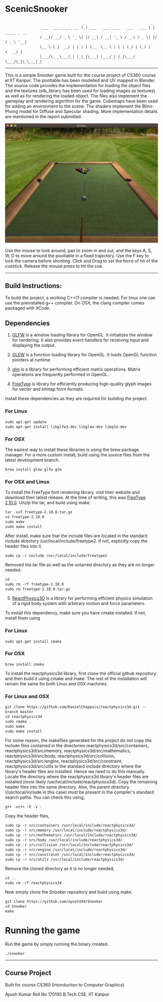 # ScenicSnooker                                         
                                        _                              _             
                     ___  ___ ___ _ __ (_) ___   ___ _ __   ___   ___ | | _____ _ __ 
                    / __|/ __/ _ \ '_ \| |/ __| / __| '_ \ / _ \ / _ \| |/ / _ \ '__|
                    \__ \ (_|  __/ | | | | (__  \__ \ | | | (_) | (_) |   <  __/ |   
                    |___/\___\___|_| |_|_|\___| |___/_| |_|\___/ \___/|_|\_\___|_|   
                                        
---------------

This is a simple Snooker game built for the course project of CS360 course at IIT Kanpur. The pooltable has been modelled and UV mapped in Blender. The source code provides the implementation for loading the object files and the textures (stb_library has been used for loading images as textures) as well as for rendering the loaded object. The files also implement the gameplay and rendering algorithm for the game. Cubemaps have been used for adding an environment to the scene. The shaders implement the Blinn-Phong model for Diffuse and Specular shading. More implementation details are mentioned in the report submitted.

![Screenshot](https://raw.githubusercontent.com/ayush194/Snooker/master/screenshot.png?raw=true "Screenshot")

Use the mouse to look around, pan to zoom in and out, and the keys A, S, W, D to move around the pooltable in a fixed trajectory. Use the F key to lock the camera before shooting.
Click and Drag to set the force of hit of the cuestick. Release the mouse press to hit the cue.

---------------

## Build Instructions:

To build the project, a working C++11 compiler is needed.
For linux one can use the preinstalled g++ compiler.
On OSX, the clang compiler comes packaged with XCode. 

## Dependencies
1. [GLFW](https://www.glfw.org/) is a window loading library for OpenGL. It initializes the window for rendering. It also provides event handlers for receiving input and displaying the output.

2. [GLEW](http://glew.sourceforge.net/) is a function loading library for OpenGL. It loads OpenGL function pointers at runtime.

3. [glm](https://glm.g-truc.net/0.9.9/index.html) is a library for performing efficient matrix operations. Matrix operations are frequently performed in OpenGL.

4. [FreeType](https://www.freetype.org/) is library for efficiently producing high-quality glyph images for vector and bitmap fornt formats.

Install these dependencies as they are required for building the project.

### For Linux
```
sudo apt-get update
sudo apt-get install libglfw3-dev libglew-dev libglm-dev
```

### For OSX
The easiest way to install these libraries is using the brew package manager. For a more custom install, build using the source files from the latest development branch.
```
brew install glew glfw glm
```

### For OSX and Linux
To install the FreeType font rendering library, visit their website and download their latest release. At the time of writing, this was [FreeType 2.10.0](https://download.savannah.gnu.org/releases/freetype/freetype-2.10.0.tar.gz). Unzip the tar, and build using make.
```
tar -xvf freetype-2.10.0.tar.gz
cd freetype-2.10.0
sudo make
sudo make install
```

After install, make sure that the include files are located in the standard include directory /usr/local/include/freetype2. If not, explicitly copy the header files into it.
```
sudo cp -r include /usr/local/include/freetype2
```

Removed the tar file as well as the untarred directory as they are no longer needed.
```
cd ..
sudo rm -rf freetype-2.10.0
sudo rm freetype-2.10.0.tar.gz
```

5. [ReactPhysics3D](https://www.reactphysics3d.com/) is a library for performing efficient physics simulation of a rigid body system with arbitrary motion and force parameters.

To install this dependency, make sure you have cmake installed. If not, install them using

### For Linux
```
sudo apt-get install cmake
```

### For OSX
```
brew install cmake
```

To install the reactphysics3d library, first clone the official github repository and then build it using cmake and make. The rest of the installation will remain the same for both Linux and OSX machines.

### For Linux and OSX
```
git clone https://github.com/DanielChappuis/reactphysics3d.git --branch master
cd reactphysics3d
sudo cmake .
sudo make
sudo make install
```

For some reason, the makefiles generated for the project do not copy the include files contained in the directories reactphysics3d/src/containers, reactphysics3d/src/memory, reactphysics3d/src/mathematics, reactphysics3d/src/body, reactphysics3d/src/collision, reactphysics3d/src/engine, reactphysics3d/src/constraint, reactphysics3d/src/utils to the standard include directory where the library's header files are installed. Hence we need to do this manually. Locate the directory where the reactphysics3d library's header files are installed (most likely /usr/local/include/reactphysics3d). Copy the remaining header files into the same directory. Also, the parent directory (/usr/local/include in this case) must be present in the compiler's standard search paths. You can check this using,
```
g++ -xc++ -E -v -
```

Copy the header files,
```
sudo cp -r src/containers /usr/local/include/reactphysics3d/
sudo cp -r src/memory /usr/local/include/reactphysics3d/
sudo cp -r src/mathematics /usr/local/include/reactphysics3d/
sudo cp -r src/body /usr/local/include/reactphysics3d/
sudo cp -r src/collision /usr/local/include/reactphysics3d/
sudo cp -r src/engine /usr/local/include/reactphysics3d/
sudo cp -r src/constraint /usr/local/include/reactphysics3d/
sudo cp -r src/utils /usr/local/include/reactphysics3d/
```

Remove the cloned directory as it is no longer needed,
```
cd ..
sudo rm -rf reactphysics3d
```

Now simply clone the Snooker repository and build using make.
```
git clone https://github.com/ayush194/Snooker
cd Snooker
make
```

# Running the game

Run the game by simply running the binary created.
```
./snooker
```

---------------

## Course Project
Built for course CS360 (Intorduction to Computer Graphics)

Ayush Kumar
Roll No 170195
B.Tech CSE, IIT Kanpur


